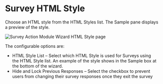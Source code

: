 # Survey HTML Style

Choose an HTML style from the HTML Styles list. The Sample pane displays a preview of the style.

![Survey Action Module Wizard HTML Style page](/img/product_docs/accessanalyzer/11.6/accessanalyzer/admin/action/survey/htmlstyle.webp)

The configurable options are:

- HTML Style List – Select which HTML Style is used for Surveys using the HTML Style list. An
  example of the style shows in the Sample box at the bottom of the wizard.
- Hide and Lock Previous Responses – Select the checkbox to prevent users from changing their survey
  responses once they exit the survey
